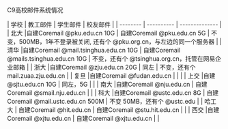 C9高校邮件系统情况



|  学校  | 教工邮件 |  学生邮件 |  校友邮件 |
| -------- | ---------- | -------------- |
| 北大   |自建Coremail @pku.edu.cn 10G | 自建Coremail @pku.edu.cn 5G | 不变，500MB，1年不登录被关闭, 还有个 @pku.org.cn，与左边的同一个服务器 |
| 清华   |自建Coremail @mail.tsinghua.edu.cn 10G | 自建Coremail @mails.tsinghua.edu.cn 10G | 不变，还有个 @tsinghua.org.cn，托管在网易企业邮箱 |
| 浙大   |自建Coremail @zju.edu.cn 20G | 同左 | 不变，还有个 mail.zuaa.zju.edu.cn |
| 复旦   |自建Coremail @fudan.edu.cn | | |
| 上交   |自建 @sjtu.edu.cn 10G | 同左，5G | |
| 南大   |自建Coremail @nju.edu.cn | 自建Coremail @smail.nju.edu.cn | |
| 科大   |自建Coremail @ustc.edu.cn 8G | 自建Coremail @mail.ustc.edu.cn 500M | 不变 50MB，还有个 @ustc.edu |
| 哈工大 | 自建Coremail @hit.edu.cn | 自建Coremail @stu.hit.edu.cn | |
| 西交   |自建Coremail @xjtu.edu.cn | 自建Coremail @xjtu.edu.cn | |
